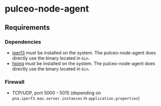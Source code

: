 # pulceo-node-agent

## Requirements

### Dependencies

* [iperf3](https://iperf.fr/iperf-download.php) must be installed on the system. The pulceo-node-agent does directly use the binary located in `bin`.
* [hping]() must be installed on the system. The pulceo-node-agent does directly use the binary located in `bin`.

### Firewall

* TCP/UDP, port 5000 - 5015 (depending on `pna.iperf3.max.server.instances` in `application.properties`)